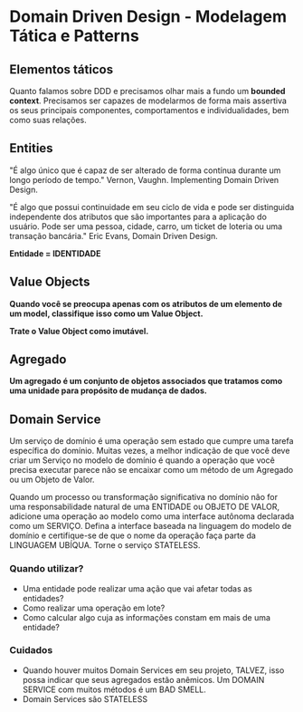 # Domain Driven Design - Modelagem Tática e Patterns

## Elementos táticos

Quanto falamos sobre DDD e precisamos olhar mais a fundo um **bounded context**.
Precisamos ser capazes de modelarmos de forma mais assertiva os seus principais componentes, comportamentos e individualidades, bem como suas relações.

## Entities

"É algo único que é capaz de ser alterado de forma contínua durante um longo período de tempo." Vernon, Vaughn. Implementing Domain Driven Design.

"É algo que possui continuidade em seu ciclo de vida e pode ser distinguida independente dos atributos que são importantes para a aplicação do usuário. Pode ser uma pessoa, cidade, carro, um ticket de loteria ou uma transação bancária." Eric Evans, Domain Driven Design.

**Entidade = IDENTIDADE**

## Value Objects

**Quando você se preocupa apenas com os atributos de um elemento de um model, classifique isso como um Value Object.**

**Trate o Value Object como imutável.**

## Agregado

**Um agregado é um conjunto de objetos associados que tratamos como uma unidade para propósito de mudança de dados.**

## Domain Service

Um serviço de domínio é uma operação sem estado que cumpre uma tarefa específica do domínio. Muitas vezes, a melhor indicação de que você deve criar um Serviço no modelo de domínio é quando a operação que você precisa executar parece não se encaixar como um método de um Agregado ou um Objeto de Valor.

Quando um processo ou transformação significativa no domínio não for uma responsabilidade natural de uma ENTIDADE ou OBJETO DE VALOR, adicione uma operação ao modelo como uma interface autônoma declarada como um SERVIÇO. Defina a interface baseada na linguagem do modelo de domínio e certifique-se de que o nome da operação faça parte da LINGUAGEM UBÍQUA. Torne o serviço STATELESS.

### Quando utilizar?

- Uma entidade pode realizar uma ação que vai afetar todas as entidades?
- Como realizar uma operação em lote?
- Como calcular algo cuja as informações constam em mais de uma entidade?

### Cuidados

- Quando houver muitos Domain Services em seu projeto, TALVEZ, isso possa indicar que seus agregados estão anêmicos. Um DOMAIN SERVICE com muitos métodos é um BAD SMELL.
- Domain Services são STATELESS
